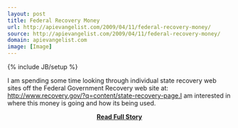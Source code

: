 ```yaml
---
layout: post
title: Federal Recovery Money
url: http://apievangelist.com/2009/04/11/federal-recovery-money/
source: http://apievangelist.com/2009/04/11/federal-recovery-money/
domain: apievangelist.com
image: [Image]
---
```

{% include JB/setup %}<p>I am spending some time looking through individual state recovery web sites off the Federal Government Recovery web site at: http://www.recovery.gov/?q=content/state-recovery-page.I am interested in where this money is going and how its being used.</p>
<center><p><a href="http://apievangelist.com/2009/04/11/federal-recovery-money/" style='padding:25px; font-sze:18px; font-weight: bold;'>Read Full Story</a></p></center>
